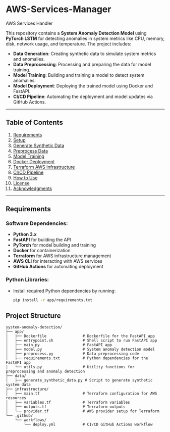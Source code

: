 # AWS-Services-Manager

AWS Services Handler

This repository contains a **System Anomaly Detection Model** using **PyTorch LSTM** for detecting anomalies in system metrics like CPU, memory, disk, network usage, and temperature. The project includes:
- **Data Generation**: Creating synthetic data to simulate system metrics and anomalies.
- **Data Preprocessing**: Processing and preparing the data for model training.
- **Model Training**: Building and training a model to detect system anomalies.
- **Model Deployment**: Deploying the trained model using Docker and FastAPI.
- **CI/CD Pipeline**: Automating the deployment and model updates via GitHub Actions.

---

## **Table of Contents**

1. [Requirements](#requirements)
2. [Setup](#setup)
3. [Generate Synthetic Data](#generate-synthetic-data)
4. [Preprocess Data](#preprocess-data)
5. [Model Training](#model-training)
6. [Docker Deployment](#docker-deployment)
7. [Terraform AWS Infrastructure](#terraform-aws-infrastructure)
8. [CI/CD Pipeline](#cicd-pipeline)
9. [How to Use](#how-to-use)
10. [License](#license)
11. [Acknowledgments](#acknowledgments)

---

## **Requirements**

### Software Dependencies:
- **Python 3.x**
- **FastAPI** for building the API
- **PyTorch** for model building and training
- **Docker** for containerization
- **Terraform** for AWS infrastructure management
- **AWS CLI** for interacting with AWS services
- **GitHub Actions** for automating deployment

### Python Libraries:
- Install required Python dependencies by running:

  ```bash
  pip install -r app/requirements.txt


## **Project Structure**

```plaintext
system-anomaly-detection/
├── app/
│   ├── Dockerfile                # Dockerfile for the FastAPI app
│   ├── entrypoint.sh             # Shell script to run FastAPI app
│   ├── main.py                   # FastAPI app
│   ├── model.py                  # System anomaly detection model
│   ├── preprocess.py             # Data preprocessing code
│   ├── requirements.txt          # Python dependencies for the FastAPI app
│   └── utils.py                  # Utility functions for preprocessing and anomaly detection
├── data/
│   ├── generate_synthetic_data.py # Script to generate synthetic system data
├── infrastructure/
│   ├── main.tf                   # Terraform configuration for AWS resources
│   ├── variables.tf              # Terraform variables
│   ├── outputs.tf                # Terraform outputs
│   └── provider.tf               # AWS provider setup for Terraform
└── .github/
    └── workflows/
        └── deploy.yml            # CI/CD GitHub Actions workflow

